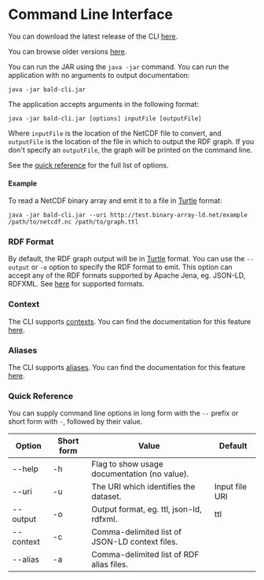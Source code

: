 # Command Line Interface

You can download the latest release of the CLI [here](https://github.com/binary-array-ld/net.binary_array_ld.bald/releases/latest/download/bald-cli.jar).

You can browse older versions [here](https://github.com/binary-array-ld/net.binary_array_ld.bald/releases).

You can run the JAR using the `java -jar` command.
You can run the application with no arguments to output documentation:
```
java -jar bald-cli.jar
```

The application accepts arguments in the following format:
 ```
java -jar bald-cli.jar [options] inputFile [outputFile]
```

Where `inputFile` is the location of the NetCDF file to convert,
and `outputFile` is the location of the file in which to output the RDF graph.
If you don't specify an `outputFile`, the graph will be printed on the command line.

See the [quick reference](#quick-reference) for the full list of options.

#### Example

To read a NetCDF binary array and emit it to a file in [Turtle](https://www.w3.org/TR/turtle/) format:

```
java -jar bald-cli.jar --uri http://test.binary-array-ld.net/example /path/to/netcdf.nc /path/to/graph.ttl
```

### RDF Format

By default, the RDF graph output will be in [Turtle](https://www.w3.org/TR/turtle/) format.
You can use the `--output` or `-o` option to specify the RDF format to emit.
This option can accept any of the RDF formats supported by Apache Jena, eg. JSON-LD, RDFXML.
See [here](https://jena.apache.org/documentation/io/rdf-output.html#jena_model_write_formats) for supported formats.

### Context

The CLI supports [contexts](context.md).
You can find the documentation for this feature [here](context.md#cli).

### Aliases

The CLI supports [aliases](alias.md).
You can find the documentation for this feature [here](alias.md#cli).

### Quick Reference

You can supply command line options in long form with the `--` prefix or short form with `-`,
followed by their value.

| Option | Short form | Value | Default |
|--------|------------|-------|---------|
| --help | -h | Flag to show usage documentation (no value). ||
| --uri | -u | The URI which identifies the dataset. | Input file URI |
| --output | -o | Output format, eg. ttl, json-ld, rdfxml. | ttl |
| --context | -c | Comma-delimited list of JSON-LD context files. ||
| --alias | -a | Comma-delimited list of RDF alias files. ||